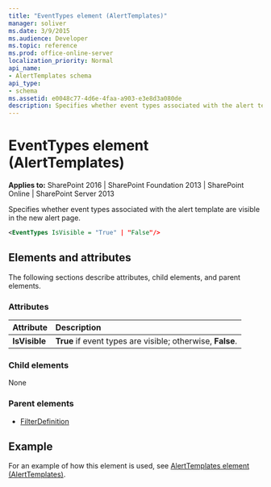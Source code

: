 ```yaml
---
title: "EventTypes element (AlertTemplates)"
manager: soliver
ms.date: 3/9/2015
ms.audience: Developer
ms.topic: reference
ms.prod: office-online-server
localization_priority: Normal
api_name:
- AlertTemplates schema
api_type:
- schema
ms.assetid: e0048c77-4d6e-4faa-a903-e3e8d3a080de
description: Specifies whether event types associated with the alert template are visible in the new alert page.
---
```


# EventTypes element (AlertTemplates)

**Applies to:** SharePoint 2016 | SharePoint Foundation 2013 | SharePoint Online | SharePoint Server 2013
  
Specifies whether event types associated with the alert template are visible in the new alert page.
  
```XML
<EventTypes IsVisible = "True" | "False"/>
```

## Elements and attributes

The following sections describe attributes, child elements, and parent elements.

### Attributes

|**Attribute**|**Description**|
|:-----|:-----|
|**IsVisible** <br/> |**True** if event types are visible; otherwise, **False**.  <br/> |
   
### Child elements

None
  
### Parent elements

- [FilterDefinition](filterdefinition-element-alerttemplates.md)
   
## Example

For an example of how this element is used, see [AlertTemplates element (AlertTemplates)](alerttemplates-element-alerttemplates.md).
  

